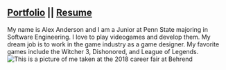 ## [Portfolio](Index.md) || [Resume](Resume.md)  

My name is Alex Anderson and I am a Junior at Penn State majoring in Software Engineering. I love to play videogames and develop them. My dream job is to work in the game industry as a game designer. My favorite games include the Witcher 3, Dishonored, and League of Legends.  
![This is a picture of me taken at the 2018 career fair at Behrend](https://raw.githubusercontent.com/AlexanderRAnderson/my_site/master/docs/images/Alex.jpg)  
